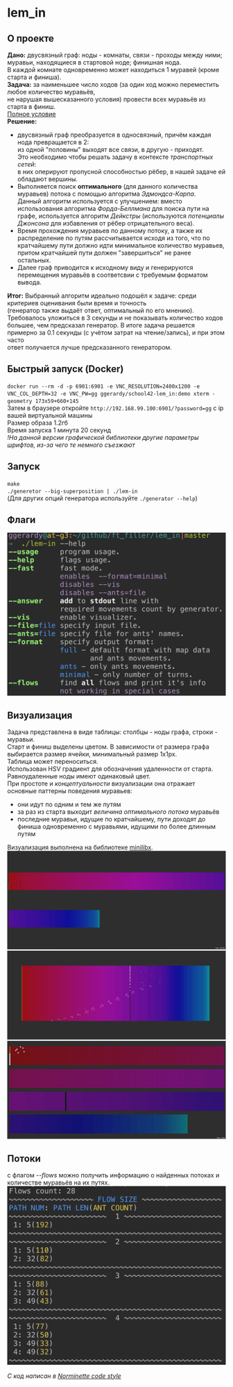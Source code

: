 # lem_in

## О проекте
**Дано:** двусвязный граф: ноды - комнаты, связи - проходы между ними; муравьи, находящиеся в стартовой ноде; финишная нода.  
В каждой комнате одновременно может находиться 1 муравей (кроме старта и финиша).  
**Задача:** за наименьшее число ходов (за один ход можно переместить любое количество муравьёв,  
не нарушая вышесказанного условия) провести всех муравьёв из старта в финиш.  
[Полное условие](https://github.com/liftchampion/lem_in/blob/master/lem-in.en.pdf)  
**Решение:**  
+ двусвязный граф преобразуется в односвязный, причём каждая нода превращается в 2:  
из одной "половины" выходят все связи, в другую - приходят.  
Это необходимо чтобы решать задачу в контексте *транспортных сетей*:  
в них оперируют пропусной способностью рёбер, в нашей задаче ей обладают вершины.  
+ Выполняется поиск **оптимального** (для данного количества муравьев) потока с помощью алгоритма *Эдмондса-Карпа*.  
Данный алгоритм используется с улучшением: вместо использования алгоритма *Форда-Беллмана* для поиска пути на графе,
используется алгоритм *Дейкстры* (используются *потенциалы Джонсона* для избавления от рёбер отрицательного веса).
+ Время прохождения муравьев по данному потоку, а также их распределение по путям рассчитывается исходя из того, что по кратчайшему пути должно идти минимальное количество муравьев, притом кратчайшей пути должен "завершиться" не ранее остальных.
+ Далее граф приводится к исходному виду и генерируются перемещения муравьёв в соответсвии с требуемым форматом вывода.  

**Итог:** Выбранный алгоритм идеально подошёл к задаче: среди критериев оценивания были время и точность  
(генератор также выдаёт ответ, оптимальный по его мнению).  
Требовалось уложиться в 3 секунды и не показывать количество ходов большее, чем предсказал генератор.
В итоге задача решается примерно за  0.1 секунды (с учётом затрат на чтение/запись), и при этом часто  
ответ получается лучше предсказанного генератором.

## Быстрый запуск (Docker)
`docker run --rm -d -p 6901:6901 -e VNC_RESOLUTION=2400x1200 -e VNC_COL_DEPTH=32 -e VNC_PW=gg ggerardy/school42-lem_in:demo xterm -geometry 173x59+660+145`  
Затем в браузере откройте `http://192.168.99.100:6901/?password=gg` с ip вашей виртуальной машины  
Размер образа 1.2гб  
Время запуска 1 минута 20 секунд  
*!На данной версии графической библиотеки другие параметры шрифтов, из-за чего те немного съезжают*  
## Запуск
`make`  
`./generetor --big-superposition | ./lem-in`  
(Для других опций генератора используйте `./generator --help`)  
## Флаги
![flags](https://raw.githubusercontent.com/liftchampion/lem_in/master/imgs/help.png)
## Визуализация
Задача представлена в виде таблицы: столбцы - ноды графа, строки - муравьи.  
Старт и финиш выделены цветом. В зависимости от размера графа выбирается размер ячейки, минимальный размер 1x1px.  
Таблица может переноситься.  
Использован HSV градиент для обозначения удаленности от старта.  
Равноудаленные ноды имеют одинаковый цвет.  
При простоте и *концептуальности* визуализации она отражает основные паттерны поведения муравьев:  
+ они идут по одним и тем же путям  
+ за раз из старта выходит *величина оптимального потока* муравьёв  
+ последние муравьи, идущие по кратчайшему, пути доходят до финиша одновременно с муравьями, идущими по более длинным путям  

Визуализация выполнена на библиотеке [minilibx](https://github.com/liftchampion/minilibx).  
![big_superposition](https://raw.githubusercontent.com/liftchampion/lem_in/master/imgs/big_superposition.png)
![thousand](https://raw.githubusercontent.com/liftchampion/lem_in/master/imgs/thousand.png)
![ten](https://raw.githubusercontent.com/liftchampion/lem_in/master/imgs/ten.png)
## Потоки
с флагом *--flows* можно получить информацию о найденных потоках и количестве муравьёв на их путях.  
![flows](https://raw.githubusercontent.com/liftchampion/lem_in/master/imgs/flows.png)

*C код написан в [Norminette code style](https://github.com/liftchampion/Norminette)*
